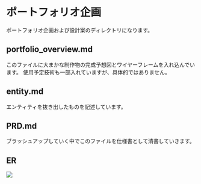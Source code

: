 # ポートフォリオ企画
ポートフォリオ企画および設計案のディレクトリになります。

## portfolio_overview.md
このファイルに大まかな制作物の完成予想図とワイヤーフレームを入れ込んでいます。
使用予定技術も一部入れていますが、具体的ではありません。

## entity.md
エンティティを抜き出したものを記述しています。

## PRD.md
ブラッシュアップしていく中でこのファイルを仕様書として清書していきます。

## ER
<img src="https://qiita-image-store.s3.ap-northeast-1.amazonaws.com/0/2741017/feb2adb8-b0eb-16a0-32ec-32ef0fabf853.png">